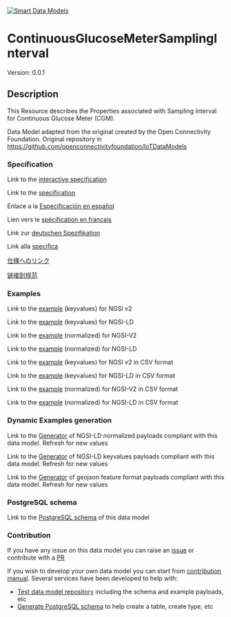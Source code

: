 [![Smart Data Models](https://smartdatamodels.org/wp-content/uploads/2022/01/SmartDataModels_logo.png "Logo")](https://smartdatamodels.org)
# ContinuousGlucoseMeterSamplingInterval
Version: 0.0.1

## Description 

This Resource describes the Properties associated with Sampling Interval for Continuous Glucose Meter (CGM).

Data Model adapted from the original created by the Open Connectivity Foundation. Original repository in https://github.com/openconnectivityfoundation/IoTDataModels
### Specification

Link to the [interactive specification](https://swagger.lab.fiware.org/?url=https://smart-data-models.github.io/dataModel.OCF/ContinuousGlucoseMeterSamplingInterval/swagger.yaml)

Link to the [specification](https://github.com/smart-data-models/dataModel.OCF/blob/master/ContinuousGlucoseMeterSamplingInterval/doc/spec.md)

Enlace a la [Especificación en español](https://github.com/smart-data-models/dataModel.OCF/blob/master/ContinuousGlucoseMeterSamplingInterval/doc/spec_ES.md)

Lien vers le [spécification en français](https://github.com/smart-data-models/dataModel.OCF/blob/master/ContinuousGlucoseMeterSamplingInterval/doc/spec_FR.md)

Link zur [deutschen Spezifikation](https://github.com/smart-data-models/dataModel.OCF/blob/master/ContinuousGlucoseMeterSamplingInterval/doc/spec_DE.md)

Link alla [specifica](https://github.com/smart-data-models/dataModel.OCF/blob/master/ContinuousGlucoseMeterSamplingInterval/doc/spec_IT.md)

[仕様へのリンク](https://github.com/smart-data-models/dataModel.OCF/blob/master/ContinuousGlucoseMeterSamplingInterval/doc/spec_JA.md)

[链接到规范](https://github.com/smart-data-models/dataModel.OCF/blob/master/ContinuousGlucoseMeterSamplingInterval/doc/spec_ZH.md)
### Examples

Link to the [example](https://smart-data-models.github.io/dataModel.OCF/ContinuousGlucoseMeterSamplingInterval/examples/example.json) (keyvalues) for NGSI v2

Link to the [example](https://smart-data-models.github.io/dataModel.OCF/ContinuousGlucoseMeterSamplingInterval/examples/example.jsonld) (keyvalues) for NGSI-LD

Link to the [example](https://smart-data-models.github.io/dataModel.OCF/ContinuousGlucoseMeterSamplingInterval/examples/example-normalized.json) (normalized) for NGSI-V2

Link to the [example](https://smart-data-models.github.io/dataModel.OCF/ContinuousGlucoseMeterSamplingInterval/examples/example-normalized.jsonld) (normalized) for NGSI-LD

Link to the [example](https://github.com/smart-data-models/dataModel.OCF/blob/master/ContinuousGlucoseMeterSamplingInterval/examples/example.json.csv) (keyvalues) for NGSI v2 in CSV format

Link to the [example](https://github.com/smart-data-models/dataModel.OCF/blob/master/ContinuousGlucoseMeterSamplingInterval/examples/example.jsonld.csv) (keyvalues) for NGSI-LD in CSV format

Link to the [example](https://github.com/smart-data-models/dataModel.OCF/blob/master/ContinuousGlucoseMeterSamplingInterval/examples/example-normalized.json.csv) (normalized) for NGSI-V2 in CSV format

Link to the [example](https://github.com/smart-data-models/dataModel.OCF/blob/master/ContinuousGlucoseMeterSamplingInterval/examples/example-normalized.jsonld.csv) (normalized) for NGSI-LD in CSV format
### Dynamic Examples generation

Link to the [Generator](https://smartdatamodels.org/extra/ngsi-ld_generator.php?schemaUrl=https://raw.githubusercontent.com/smart-data-models/dataModel.OCF/master/ContinuousGlucoseMeterSamplingInterval/schema.json&email=info@smartdatamodels.org) of NGSI-LD normalized payloads compliant with this data model. Refresh for new values

Link to the [Generator](https://smartdatamodels.org/extra/ngsi-ld_generator_keyvalues.php?schemaUrl=https://raw.githubusercontent.com/smart-data-models/dataModel.OCF/master/ContinuousGlucoseMeterSamplingInterval/schema.json&email=info@smartdatamodels.org) of NGSI-LD keyvalues payloads compliant with this data model. Refresh for new values

Link to the [Generator](https://smartdatamodels.org/extra/geojson_features_generator.php?schemaUrl=https://raw.githubusercontent.com/smart-data-models/dataModel.OCF/master/ContinuousGlucoseMeterSamplingInterval/schema.json&email=info@smartdatamodels.org) of geojson feature format payloads compliant with this data model. Refresh for new values
### PostgreSQL schema

Link to the [PostgreSQL schema](https://github.com/smart-data-models/dataModel.OCF/blob/master/ContinuousGlucoseMeterSamplingInterval/schema.sql) of this data model
### Contribution

 If you have any issue on this data model you can raise an [issue](https://github.com/smart-data-models/dataModel.OCF/issues)  or contribute with a [PR](https://github.com/smart-data-models/dataModel.OCF/pulls)

 If you wish to develop your own data model you can start from [contribution manual](https://bit.ly/contribution_manual). Several services have been developed to help with: 
 - [Test data model repository](https://smartdatamodels.org/index.php/data-models-contribution-api/) including the schema and example payloads, etc
 - [Generate PostgreSQL schema](https://smartdatamodels.org/index.php/sql-service/) to help create a table, create type, etc